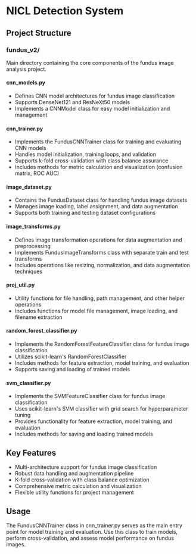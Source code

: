 
# NICL Detection System

## Project Structure

### fundus_v2/
Main directory containing the core components of the fundus image analysis project.

#### cnn_models.py
- Defines CNN model architectures for fundus image classification
- Supports DenseNet121 and ResNeXt50 models
- Implements a CNNModel class for easy model initialization and management

#### cnn_trainer.py
- Implements the FundusCNNTrainer class for training and evaluating CNN models
- Handles model initialization, training loops, and validation
- Supports k-fold cross-validation with class balance assurance
- Includes methods for metric calculation and visualization (confusion matrix, ROC AUC)

#### image_dataset.py
- Contains the FundusDataset class for handling fundus image datasets
- Manages image loading, label assignment, and data augmentation
- Supports both training and testing dataset configurations

#### image_transforms.py
- Defines image transformation operations for data augmentation and preprocessing
- Implements FundusImageTransforms class with separate train and test transforms
- Includes operations like resizing, normalization, and data augmentation techniques

#### proj_util.py
- Utility functions for file handling, path management, and other helper operations
- Includes functions for model file management, image loading, and filename extraction

#### random_forest_classifier.py
- Implements the RandomForestFeatureClassifier class for fundus image classification
- Utilizes scikit-learn's RandomForestClassifier
- Includes methods for feature extraction, model training, and evaluation
- Supports saving and loading of trained models

#### svm_classifier.py
- Implements the SVMFeatureClassifier class for fundus image classification
- Uses scikit-learn's SVM classifier with grid search for hyperparameter tuning
- Provides functionality for feature extraction, model training, and evaluation
- Includes methods for saving and loading trained models
## Key Features

- Multi-architecture support for fundus image classification
- Robust data handling and augmentation pipeline
- K-fold cross-validation with class balance optimization
- Comprehensive metric calculation and visualization
- Flexible utility functions for project management

## Usage

The FundusCNNTrainer class in cnn_trainer.py serves as the main entry point for model training and evaluation. Use this class to train models, perform cross-validation, and assess model performance on fundus images.
